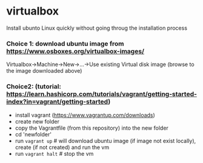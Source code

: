 # virtualbox

Install ubunto Linux quickly without going throug the installation process

### Choice 1: download ubuntu image from https://www.osboxes.org/virtualbox-images/
   Virtualbox->Machine->New->...->Use existing Virtual disk image (browse to the image downloaded above)

### Choice2: (tutorial: https://learn.hashicorp.com/tutorials/vagrant/getting-started-index?in=vagrant/getting-started)
  * install vagrant (https://www.vagrantup.com/downloads)
  * create new folder 
  * copy the Vagrantfile (from this repository) into the new folder
  * cd 'newfolder'
  * run `vagrant up`  # will download ubuntu image (if image not exist locally), create (if not created) and run the vm
  * run `vagrant halt` # stop the vm  

  
  
  
